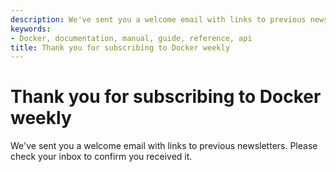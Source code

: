 ```yaml
---
description: We've sent you a welcome email with links to previous newsletters.
keywords:
- Docker, documentation, manual, guide, reference, api
title: Thank you for subscribing to Docker weekly
---
```


# Thank you for subscribing to Docker weekly

We've sent you a welcome email with links to previous newsletters.
Please check your inbox to confirm you received it.

